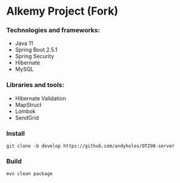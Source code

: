 # Alkemy Project (Fork)

 ### Technologies and frameworks:
 - Java 11
 - Spring Boot 2.5.1
 - Spring Security
 - Hibernate
 - MySQL

### Libraries and tools:
 - Hibernate Validation
 - MapStruct
 - Lombok
 - SendGrid

### Install
```
git clone -b develop https://github.com/andyholes/OT298-server
```

### Build
```
mvn clean package
```
